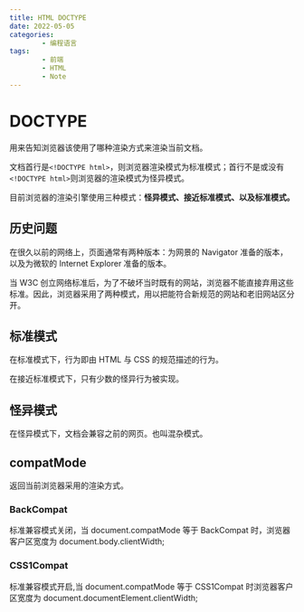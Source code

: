 ```yaml
---
title: HTML DOCTYPE
date: 2022-05-05
categories:
        - 编程语言
tags:
        - 前端
        - HTML
        - Note
---
```


# DOCTYPE

用来告知浏览器该使用了哪种渲染方式来渲染当前文档。

文档首行是`<!DOCTYPE html>`，则浏览器渲染模式为标准模式；首行不是或没有`<!DOCTYPE html>`则浏览器的渲染模式为怪异模式。

目前浏览器的渲染引擎使用三种模式：**怪异模式、接近标准模式、以及标准模式。**

## 历史问题

在很久以前的网络上，页面通常有两种版本：为网景的 Navigator 准备的版本，以及为微软的 Internet Explorer 准备的版本。

当 W3C 创立网络标准后，为了不破坏当时既有的网站，浏览器不能直接弃用这些标准。因此，浏览器采用了两种模式，用以把能符合新规范的网站和老旧网站区分开。

## 标准模式

在标准模式下，行为即由 HTML 与 CSS 的规范描述的行为。

在接近标准模式下，只有少数的怪异行为被实现。

## 怪异模式

在怪异模式下，文档会兼容之前的网页。也叫混杂模式。

## compatMode

返回当前浏览器采用的渲染方式。

### BackCompat

标准兼容模式关闭，当 document.compatMode 等于 BackCompat 时，浏览器客户区宽度为 document.body.clientWidth;

### CSS1Compat

标准兼容模式开启,当 document.compatMode 等于 CSS1Compat 时浏览器客户区宽度为 document.documentElement.clientWidth;

